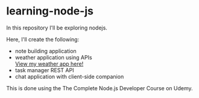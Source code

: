 # learning-node-js

In this repository I'll be exploring nodejs.

Here, I'll create the following:
- note building application
- weather application using APIs
  <br><a href='https://foss-weather-application.herokuapp.com/'>View my weather app here!</a>
- task manager REST API
- chat application with client-side companion

This is done using the The Complete Node.js Developer Course on Udemy.
